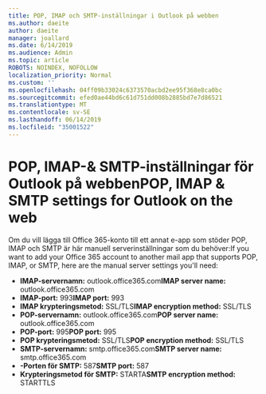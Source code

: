 ```yaml
---
title: POP, IMAP och SMTP-inställningar i Outlook på webben
ms.author: daeite
author: daeite
manager: joallard
ms.date: 6/14/2019
ms.audience: Admin
ms.topic: article
ROBOTS: NOINDEX, NOFOLLOW
localization_priority: Normal
ms.custom: ''
ms.openlocfilehash: 04ff09b33024c6373570acbd2ee95f368e8ca0bc
ms.sourcegitcommit: efed0ae44bd6c61d751dd008b2885bd7e7d86521
ms.translationtype: MT
ms.contentlocale: sv-SE
ms.lasthandoff: 06/14/2019
ms.locfileid: "35001522"
---
```

# <a name="pop-imap--smtp-settings-for-outlook-on-the-web"></a><span data-ttu-id="99185-102">POP, IMAP-& SMTP-inställningar för Outlook på webben</span><span class="sxs-lookup"><span data-stu-id="99185-102">POP, IMAP & SMTP settings for Outlook on the web</span></span>

<span data-ttu-id="99185-103">Om du vill lägga till Office 365-konto till ett annat e-app som stöder POP, IMAP och SMTP är här manuell serverinställningar som du behöver:</span><span class="sxs-lookup"><span data-stu-id="99185-103">If you want to add your Office 365 account to another mail app that supports POP, IMAP, or SMTP, here are the manual server settings you'll need:</span></span>
  
- <span data-ttu-id="99185-104">**IMAP-servernamn:** outlook.office365.com</span><span class="sxs-lookup"><span data-stu-id="99185-104">**IMAP server name:** outlook.office365.com</span></span>
- <span data-ttu-id="99185-105">**IMAP-port:** 993</span><span class="sxs-lookup"><span data-stu-id="99185-105">**IMAP port:** 993</span></span>
- <span data-ttu-id="99185-106">**IMAP krypteringsmetod:** SSL/TLS</span><span class="sxs-lookup"><span data-stu-id="99185-106">**IMAP encryption method:** SSL/TLS</span></span>
- <span data-ttu-id="99185-107">**POP-servernamn:** outlook.office365.com</span><span class="sxs-lookup"><span data-stu-id="99185-107">**POP server name:** outlook.office365.com</span></span>  
- <span data-ttu-id="99185-108">**POP-port:** 995</span><span class="sxs-lookup"><span data-stu-id="99185-108">**POP port:** 995</span></span>  
- <span data-ttu-id="99185-109">**POP krypteringsmetod:** SSL/TLS</span><span class="sxs-lookup"><span data-stu-id="99185-109">**POP encryption method:** SSL/TLS</span></span>  
- <span data-ttu-id="99185-110">**SMTP-servernamn:** smtp.office365.com</span><span class="sxs-lookup"><span data-stu-id="99185-110">**SMTP server name:** smtp.office365.com</span></span>
- <span data-ttu-id="99185-111">**-Porten för SMTP:** 587</span><span class="sxs-lookup"><span data-stu-id="99185-111">**SMTP port:** 587</span></span>
- <span data-ttu-id="99185-112">**Krypteringsmetod för SMTP:** STARTA</span><span class="sxs-lookup"><span data-stu-id="99185-112">**SMTP encryption method:** STARTTLS</span></span>